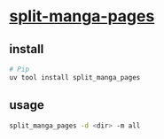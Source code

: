 # [split-manga-pages](https://github.com/christofferaakre/split_manga_pages)

## install

```sh
# Pip
uv tool install split_manga_pages
```

## usage

```sh
split_manga_pages -d <dir> -m all
```
